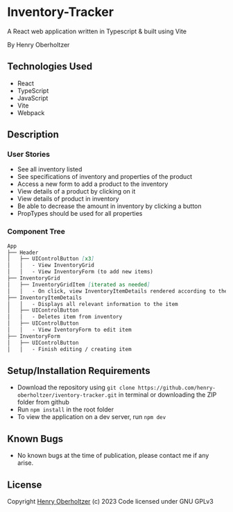 # Inventory-Tracker

A React web application written in Typescript & built using Vite

By Henry Oberholtzer

## Technologies Used

*   React
*   TypeScript
*   JavaScript
*   Vite
*   Webpack

## Description

### User Stories
*   See all inventory listed
*   See specifications of inventory and properties of the product
*   Access a new form to add a product to the inventory
*   View details of a product by clicking on it
*   View details of product in inventory
*   Be able to decrease the amount in inventory by clicking a button
*   PropTypes should be used for all properties

### Component Tree

```md
App
├── Header
│   ├── UIControlButton [x3]
│   │   - View InventoryGrid
│   │   - View InventoryForm (to add new items)
├── InventoryGrid
│   ├── InventoryGridItem [iterated as needed]
│   │   - On click, view InventoryItemDetails rendered according to the items ID
├── InventoryItemDetails
│   │   - Displays all relevant information to the item
│   ├── UIControlButton
│   │   - Deletes item from inventory
│   ├── UIControlButton
│   │   - View IventoryForm to edit item
├── InventoryForm
│   ├── UIControlButton
│   │   - Finish editing / creating item
```

## Setup/Installation Requirements

* Download the repository using `git clone https://github.com/henry-oberholtzer/iventory-tracker.git` in terminal or downloading the ZIP folder from github
* Run `npm install` in the root folder
* To view the application on a dev server, run `npm dev`

## Known Bugs

*   No known bugs at the time of publication, please contact me if any arise.

## License

Copyright [Henry Oberholtzer](https://www.henryoberholtzer.com/) (c) 2023
Code licensed under GNU GPLv3